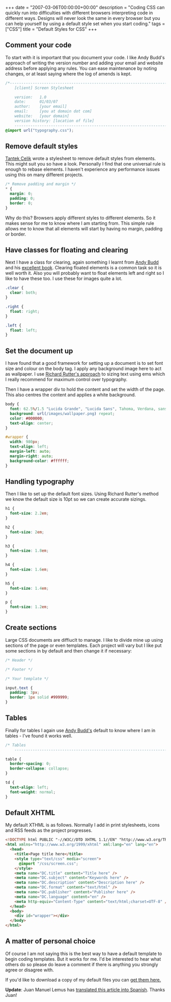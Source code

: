 +++
date = "2007-03-06T00:00:00+00:00"
description = "Coding CSS can quickly run into difficulties with different browsers interpreting code in different ways. Designs will never look the same in every browser but you can help yourself by using a default style set when you start coding."
tags = ["CSS"]
title = "Default Styles for CSS"
+++

## Comment your code

To start with it is important that you document your code. I like Andy Budd's
approach of writing the version number and adding your email and website address
before applying any rules. You can ease maintenance by noting changes, or at
least saying where the log of amends is kept.

```css
/*-----------------------------------------------------------------------------
    [client] Screen Stylesheet

    version:   1.0
    date:      01/03/07
    author:    [your email]
    email:     [you at domain dot com]
    website:   [your domain]
    version history: [location of file]
    -----------------------------------------------------------------------------*/
@import url("typography.css");
```

## Remove default styles

[Tantek Celik][1] wrote a stylesheet to remove default styles from elements.
This might suit you so have a look. Personally I find that one universal rule is
enough to rebase elements. I haven't experience any performance issues using
this on many different projects.

```css
/* Remove padding and margin */
* {
  margin: 0;
  padding: 0;
  border: 0;
}
```

Why do this? Browsers apply different styles to different elements. So it makes
sense for me to know where I am starting from. This simple rule allows me to
know that all elements will start by having no margin, padding or border.

## Have classes for floating and clearing

Next I have a class for clearing, again something I learnt from [Andy Budd][2]
and his [excellent book][3]. Clearing floated elements is a common task so it is
well worth it. Also you will probably want to float elements left and right so I
like to have these too. I use these for images quite a lot.

```css
.clear {
  clear: both;
}

.right {
  float: right;
}

.left {
  float: left;
}
```

## Set the document up

I have found that a good framework for setting up a document is to set font size
and colour on the body tag. I apply any background image here to act as
wallpaper. I use [Richard Rutter's approach][4] to sizing text using ems which I
really recommend for maximum control over typography.

Then I have a wrapper div to hold the content and set the width of the page.
This also centres the content and applies a white background.

```css
body {
  font: 62.5%/1.5 "Lucida Grande", "Lucida Sans", Tahoma, Verdana, sans-serif;
  background: url(/images/wallpaper.png) repeat;
  color: #000000;
  text-align: center;
}

#wrapper {
  width: 980px;
  text-align: left;
  margin-left: auto;
  margin-right: auto;
  background-color: #ffffff;
}
```

## Handling typography

Then I like to set up the default font sizes. Using Richard Rutter's method we
know the default size is 10pt so we can create accurate sizings.

```css
h1 {
  font-size: 2.2em;
}

h2 {
  font-size: 2em;
}

h3 {
  font-size: 1.8em;
}

h4 {
  font-size: 1.6em;
}

h5 {
  font-size: 1.4em;
}

p {
  font-size: 1.2em;
}
```

## Create sections

Large CSS documents are diffiuclt to manage. I like to divide mine up using
sections of the page or even templates. Each project will vary but I like put
some sections in by default and then change it if necessary:

```css
/* Header */

/* Footer */

/* Your template */

input.text {
  padding: 3px;
  border: 1px solid #999999;
}
```

## Tables

Finally for tables I again use [Andy Budd's][2] default to know where I am in
tables - I've found it works well.

```css
/* Tables
    -----------------------------------------------------------------------------*/

table {
  border-spacing: 0;
  border-collapse: collapse;
}

td {
  text-align: left;
  font-weight: normal;
}
```

## Default XHTML

My default XTHML is as follows. Normally I add in print stylesheets, icons and
RSS feeds as the project progresses.

```html
<!DOCTYPE html PUBLIC "-//W3C//DTD XHTML 1.1//EN" "http://www.w3.org/TR/xhtml11/DTD/xhtml11.dtd">
<html xmlns="http://www.w3.org/1999/xhtml" xml:lang="en" lang="en">
  <head>
    <title>Page title here</title>
    <style type="text/css" media="screen">
      @import "/css/screen.css";
    </style>
    <meta name="DC.title" content="Title here" />
    <meta name="DC.subject" content="Keywords here" />
    <meta name="DC.description" content="Description here" />
    <meta name="DC.format" content="text/html" />
    <meta name="DC.publisher" content="Publisher here" />
    <meta name="DC.language" content="en" />
    <meta http-equiv="Content-Type" content="text/html;charset=UTF-8" />
  </head>
  <body>
    <div id="wrapper"></div>
  </body>
</html>
```

## A matter of personal choice

Of course I am not saying this is the best way to have a default template to
begin coding templates. But it works for me. I'd be interested to hear what
others do so please do leave a comment if there is anything you strongly agree
or disagree with.

If you'd like to download a copy of my default files you can [get them here.][5]

**Update**: Juan Manuel Lemus has [translated this article into Spanish][6].
Thanks Juan!

[1]: http://tantek.com/log/2004/undohtml.css
[2]: http://www.andybudd.com/
[3]: http://www.cssmastery.com/
[4]: http://clagnut.com/blog/348/
[5]: https://shapeshed.com/downloads/default_css.zip
[6]: http://dotpress.wordpress.com/2007/04/04/css-estilos-por-defecto/
